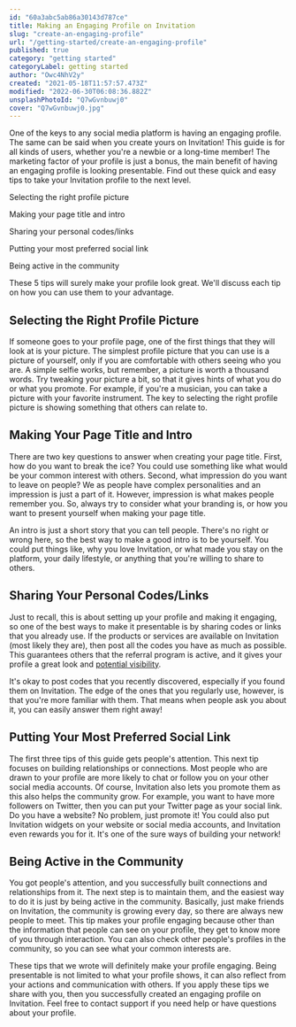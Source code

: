 ```yaml
---
id: "60a3abc5ab86a30143d787ce"
title: Making an Engaging Profile on Invitation
slug: "create-an-engaging-profile"
url: "/getting-started/create-an-engaging-profile"
published: true
category: "getting started"
categoryLabel: getting started
author: "Owc4NhV2y"
created: "2021-05-18T11:57:57.473Z"
modified: "2022-06-30T06:08:36.882Z"
unsplashPhotoId: "Q7wGvnbuwj0"
cover: "Q7wGvnbuwj0.jpg"
---
```

One of the keys to any social media platform is having an engaging profile. The same can be said when you create yours on Invitation! This guide is for all kinds of users, whether you're a newbie or a long-time member! The marketing factor of your profile is just a bonus, the main benefit of having an engaging profile is looking presentable. Find out these quick and easy tips to take your Invitation profile to the next level.

Selecting the right profile picture

Making your page title and intro

Sharing your personal codes/links

Putting your most preferred social link

Being active in the community

These 5 tips will surely make your profile look great. We'll discuss each tip on how you can use them to your advantage.

## **Selecting the Right Profile Picture**

If someone goes to your profile page, one of the first things that they will look at is your picture. The simplest profile picture that you can use is a picture of yourself, only if you are comfortable with others seeing who you are. A simple selfie works, but remember, a picture is worth a thousand words. Try tweaking your picture a bit, so that it gives hints of what you do or what you promote. For example, if you're a musician, you can take a picture with your favorite instrument. The key to selecting the right profile picture is showing something that others can relate to.

## **Making Your Page Title and Intro**

There are two key questions to answer when creating your page title. First, how do you want to break the ice? You could use something like what would be your common interest with others. Second, what impression do you want to leave on people? We as people have complex personalities and an impression is just a part of it. However, impression is what makes people remember you. So, always try to consider what your branding is, or how you want to present yourself when making your page title.

An intro is just a short story that you can tell people. There's no right or wrong here, so the best way to make a good intro is to be yourself. You could put things like, why you love Invitation, or what made you stay on the platform, your daily lifestyle, or anything that you're willing to share to others.

## **Sharing Your Personal Codes/Links**

Just to recall, this is about setting up your profile and making it engaging, so one of the best ways to make it presentable is by sharing codes or links that you already use. If the products or services are available on Invitation (most likely they are), then post all the codes you have as much as possible. This guarantees others that the referral program is active, and it gives your profile a great look and [potential visibility](https://next.invitation.codes/mag/gain-more-visibility).

It's okay to post codes that you recently discovered, especially if you found them on Invitation. The edge of the ones that you regularly use, however, is that you're more familiar with them. That means when people ask you about it, you can easily answer them right away!

## **Putting Your Most Preferred Social Link**

The first three tips of this guide gets people's attention. This next tip focuses on building relationships or connections. Most people who are drawn to your profile are more likely to chat or follow you on your other social media accounts. Of course, Invitation also lets you promote them as this also helps the community grow. For example, you want to have more followers on Twitter, then you can put your Twitter page as your social link. Do you have a website? No problem, just promote it! You could also put Invitation widgets on your website or social media accounts, and Invitation even rewards you for it. It's one of the sure ways of building your network!

## **Being Active in the Community**

You got people's attention, and you successfully built connections and relationships from it. The next step is to maintain them, and the easiest way to do it is just by being active in the community. Basically, just make friends on Invitation, the community is growing every day, so there are always new people to meet. This tip makes your profile engaging because other than the information that people can see on your profile, they get to know more of you through interaction. You can also check other people's profiles in the community, so you can see what your common interests are.

These tips that we wrote will definitely make your profile engaging. Being presentable is not limited to what your profile shows, it can also reflect from your actions and communication with others. If you apply these tips we share with you, then you successfully created an engaging profile on Invitation. Feel free to contact support if you need help or have questions about your profile.